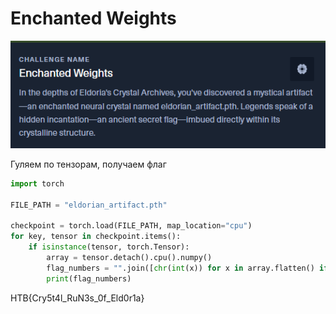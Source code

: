 # Enchanted Weights

![img_29.png](task%2Fimg_29.png)

Гуляем по тензорам, получаем флаг
```python
import torch

FILE_PATH = "eldorian_artifact.pth"

checkpoint = torch.load(FILE_PATH, map_location="cpu")
for key, tensor in checkpoint.items():
    if isinstance(tensor, torch.Tensor):
        array = tensor.detach().cpu().numpy()
        flag_numbers = "".join([chr(int(x)) for x in array.flatten() if 32 <= x <= 126])
        print(flag_numbers)
```
HTB{Cry5t4l_RuN3s_0f_Eld0r1a}
